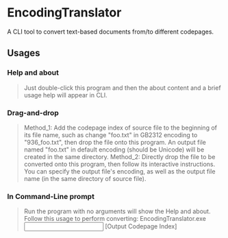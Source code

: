 # EncodingTranslator
A CLI tool to convert text-based documents from/to different codepages.
## Usages
### Help and about
> Just double-click this program and then the about content and a brief usage help will appear in CLI.
### Drag-and-drop
> Method_1: Add the codepage index of source file to the beginning of its file name, such as change "foo.txt" in GB2312 encoding to "936_foo.txt", then drop the file onto this program. An output file named "foo.txt" in default encoding (should be Unicode) will be created in the same directory.
> Method_2: Directly drop the file to be converted onto this program, then follow its interactive instructions. You can specify the output file's encoding, as well as the output file name (in the same directory of source file).
### In Command-Line prompt
> Run the program with no arguments will show the Help and about.
> Follow this usage to perform converting:
> EncodingTranslator.exe <Codepage Index> <Input File> <Output File> [Output Codepage Index]

